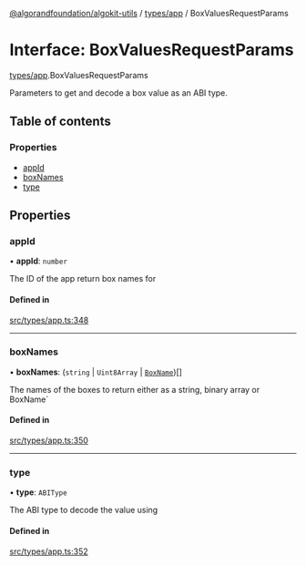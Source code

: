 [@algorandfoundation/algokit-utils](../README.md) / [types/app](../modules/types_app.md) / BoxValuesRequestParams

# Interface: BoxValuesRequestParams

[types/app](../modules/types_app.md).BoxValuesRequestParams

Parameters to get and decode a box value as an ABI type.

## Table of contents

### Properties

- [appId](types_app.BoxValuesRequestParams.md#appid)
- [boxNames](types_app.BoxValuesRequestParams.md#boxnames)
- [type](types_app.BoxValuesRequestParams.md#type)

## Properties

### appId

• **appId**: `number`

The ID of the app return box names for

#### Defined in

[src/types/app.ts:348](https://github.com/algorandfoundation/algokit-utils-ts/blob/main/src/types/app.ts#L348)

___

### boxNames

• **boxNames**: (`string` \| `Uint8Array` \| [`BoxName`](types_app.BoxName.md))[]

The names of the boxes to return either as a string, binary array or BoxName`

#### Defined in

[src/types/app.ts:350](https://github.com/algorandfoundation/algokit-utils-ts/blob/main/src/types/app.ts#L350)

___

### type

• **type**: `ABIType`

The ABI type to decode the value using

#### Defined in

[src/types/app.ts:352](https://github.com/algorandfoundation/algokit-utils-ts/blob/main/src/types/app.ts#L352)
